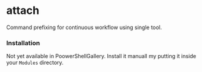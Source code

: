 # attach

Command prefixing for continuous workflow using single tool.

### Installation

Not yet available in PoowerShellGallery. Install it manuall my putting it inside your `Modules` directory.